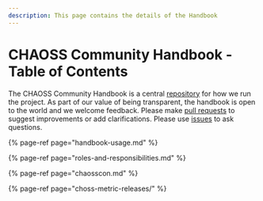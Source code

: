 ```yaml
---
description: This page contains the details of the Handbook
---
```


# CHAOSS Community Handbook - Table of Contents

The CHAOSS Community Handbook is a central [repository](https://github.com/chaoss/gitbook-test) for how we run the project. As part of our value of being transparent, the handbook is open to the world and we welcome feedback. Please make [pull requests](https://github.com/chaoss/gitbook-test/pulls) to suggest improvements or add clarifications. Please use [issues](https://github.com/chaoss/gitbook-test/issues) to ask questions.

{% page-ref page="handbook-usage.md" %}

{% page-ref page="roles-and-responsibilities.md" %}

{% page-ref page="chaosscon.md" %}

{% page-ref page="choss-metric-releases/" %}

